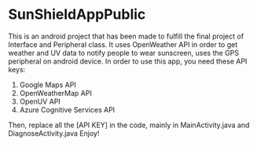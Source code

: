 # SunShieldAppPublic
This is an android project that has been made to fulfill the final project of Interface and Peripheral class. It uses OpenWeather API in order to get weather and UV data to notify people to wear sunscreen, uses the GPS peripheral on android device.
In order to use this app, you need these API keys:
1. Google Maps API
2. OpenWeatherMap API
3. OpenUV API
4. Azure Cognitive Services API

Then, replace all the [API KEY] in the code, mainly in MainActivity.java and DiagnoseActivity.java
Enjoy!
